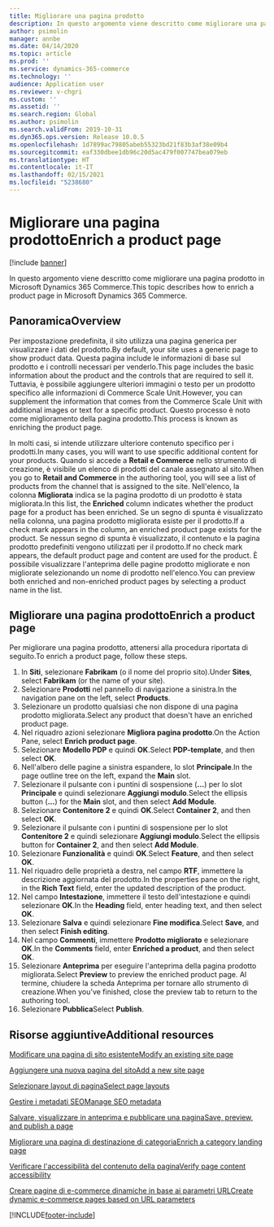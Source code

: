 ```yaml
---
title: Migliorare una pagina prodotto
description: In questo argomento viene descritto come migliorare una pagina prodotto in Microsoft Dynamics 365 Commerce.
author: psimolin
manager: annbe
ms.date: 04/14/2020
ms.topic: article
ms.prod: ''
ms.service: dynamics-365-commerce
ms.technology: ''
audience: Application user
ms.reviewer: v-chgri
ms.custom: ''
ms.assetid: ''
ms.search.region: Global
ms.author: psimolin
ms.search.validFrom: 2019-10-31
ms.dyn365.ops.version: Release 10.0.5
ms.openlocfilehash: 1d7899ac79805abeb55323bd21f83b3af38e09b4
ms.sourcegitcommit: eaf330dbee1db96c20d5ac479f007747bea079eb
ms.translationtype: HT
ms.contentlocale: it-IT
ms.lasthandoff: 02/15/2021
ms.locfileid: "5238680"
---
```

# <a name="enrich-a-product-page"></a><span data-ttu-id="07242-103">Migliorare una pagina prodotto</span><span class="sxs-lookup"><span data-stu-id="07242-103">Enrich a product page</span></span>


[!include [banner](includes/banner.md)]

<span data-ttu-id="07242-104">In questo argomento viene descritto come migliorare una pagina prodotto in Microsoft Dynamics 365 Commerce.</span><span class="sxs-lookup"><span data-stu-id="07242-104">This topic describes how to enrich a product page in Microsoft Dynamics 365 Commerce.</span></span>

## <a name="overview"></a><span data-ttu-id="07242-105">Panoramica</span><span class="sxs-lookup"><span data-stu-id="07242-105">Overview</span></span>

<span data-ttu-id="07242-106">Per impostazione predefinita, il sito utilizza una pagina generica per visualizzare i dati del prodotto.</span><span class="sxs-lookup"><span data-stu-id="07242-106">By default, your site uses a generic page to show product data.</span></span> <span data-ttu-id="07242-107">Questa pagina include le informazioni di base sul prodotto e i controlli necessari per venderlo.</span><span class="sxs-lookup"><span data-stu-id="07242-107">This page includes the basic information about the product and the controls that are required to sell it.</span></span> <span data-ttu-id="07242-108">Tuttavia, è possibile aggiungere ulteriori immagini o testo per un prodotto specifico alle informazioni di Commerce Scale Unit.</span><span class="sxs-lookup"><span data-stu-id="07242-108">However, you can supplement the information that comes from the Commerce Scale Unit with additional images or text for a specific product.</span></span> <span data-ttu-id="07242-109">Questo processo è noto come miglioramento della pagina prodotto.</span><span class="sxs-lookup"><span data-stu-id="07242-109">This process is known as enriching the product page.</span></span>

<span data-ttu-id="07242-110">In molti casi, si intende utilizzare ulteriore contenuto specifico per i prodotti.</span><span class="sxs-lookup"><span data-stu-id="07242-110">In many cases, you will want to use specific additional content for your products.</span></span> <span data-ttu-id="07242-111">Quando si accede a **Retail e Commerce** nello strumento di creazione, è visibile un elenco di prodotti del canale assegnato al sito.</span><span class="sxs-lookup"><span data-stu-id="07242-111">When you go to **Retail and Commerce** in the authoring tool, you will see a list of products from the channel that is assigned to the site.</span></span> <span data-ttu-id="07242-112">Nell'elenco, la colonna **Migliorata** indica se la pagina prodotto di un prodotto è stata migliorata.</span><span class="sxs-lookup"><span data-stu-id="07242-112">In this list, the **Enriched** column indicates whether the product page for a product has been enriched.</span></span> <span data-ttu-id="07242-113">Se un segno di spunta è visualizzato nella colonna, una pagina prodotto migliorata esiste per il prodotto.</span><span class="sxs-lookup"><span data-stu-id="07242-113">If a check mark appears in the column, an enriched product page exists for the product.</span></span> <span data-ttu-id="07242-114">Se nessun segno di spunta è visualizzato, il contenuto e la pagina prodotto predefiniti vengono utilizzati per il prodotto.</span><span class="sxs-lookup"><span data-stu-id="07242-114">If no check mark appears, the default product page and content are used for the product.</span></span> <span data-ttu-id="07242-115">È possibile visualizzare l'anteprima delle pagine prodotto migliorate e non migliorate selezionando un nome di prodotto nell'elenco.</span><span class="sxs-lookup"><span data-stu-id="07242-115">You can preview both enriched and non-enriched product pages by selecting a product name in the list.</span></span>

## <a name="enrich-a-product-page"></a><span data-ttu-id="07242-116">Migliorare una pagina prodotto</span><span class="sxs-lookup"><span data-stu-id="07242-116">Enrich a product page</span></span>

<span data-ttu-id="07242-117">Per migliorare una pagina prodotto, attenersi alla procedura riportata di seguito.</span><span class="sxs-lookup"><span data-stu-id="07242-117">To enrich a product page, follow these steps.</span></span>

1. <span data-ttu-id="07242-118">In **Siti**, selezionare **Fabrikam** (o il nome del proprio sito).</span><span class="sxs-lookup"><span data-stu-id="07242-118">Under **Sites**, select **Fabrikam** (or the name of your site).</span></span>
1. <span data-ttu-id="07242-119">Selezionare **Prodotti** nel pannello di navigazione a sinistra.</span><span class="sxs-lookup"><span data-stu-id="07242-119">In the navigation pane on the left, select **Products**.</span></span>
1. <span data-ttu-id="07242-120">Selezionare un prodotto qualsiasi che non dispone di una pagina prodotto migliorata.</span><span class="sxs-lookup"><span data-stu-id="07242-120">Select any product that doesn't have an enriched product page.</span></span>
1. <span data-ttu-id="07242-121">Nel riquadro azioni selezionare **Migliora pagina prodotto**.</span><span class="sxs-lookup"><span data-stu-id="07242-121">On the Action Pane, select **Enrich product page**.</span></span>
1. <span data-ttu-id="07242-122">Selezionare **Modello PDP** e quindi **OK**.</span><span class="sxs-lookup"><span data-stu-id="07242-122">Select **PDP-template**, and then select **OK**.</span></span>
1. <span data-ttu-id="07242-123">Nell'albero delle pagine a sinistra espandere, lo slot **Principale**.</span><span class="sxs-lookup"><span data-stu-id="07242-123">In the page outline tree on the left, expand the **Main** slot.</span></span>
1. <span data-ttu-id="07242-124">Selezionare il pulsante con i puntini di sospensione (**...**) per lo slot **Principale** e quindi selezionare **Aggiungi modulo**.</span><span class="sxs-lookup"><span data-stu-id="07242-124">Select the ellipsis button (**...**) for the **Main** slot, and then select **Add Module**.</span></span>
1. <span data-ttu-id="07242-125">Selezionare **Contenitore 2** e quindi **OK**.</span><span class="sxs-lookup"><span data-stu-id="07242-125">Select **Container 2**, and then select **OK**.</span></span>
1. <span data-ttu-id="07242-126">Selezionare il pulsante con i puntini di sospensione per lo slot **Contenitore 2** e quindi selezionare **Aggiungi modulo**.</span><span class="sxs-lookup"><span data-stu-id="07242-126">Select the ellipsis button for **Container 2**, and then select **Add Module**.</span></span>
1. <span data-ttu-id="07242-127">Selezionare **Funzionalità** e quindi **OK**.</span><span class="sxs-lookup"><span data-stu-id="07242-127">Select **Feature**, and then select **OK**.</span></span>
1. <span data-ttu-id="07242-128">Nel riquadro delle proprietà a destra, nel campo **RTF**, immettere la descrizione aggiornata del prodotto.</span><span class="sxs-lookup"><span data-stu-id="07242-128">In the properties pane on the right, in the **Rich Text** field, enter the updated description of the product.</span></span>
1. <span data-ttu-id="07242-129">Nel campo **Intestazione**, immettere il testo dell'intestazione e quindi selezionare **OK**.</span><span class="sxs-lookup"><span data-stu-id="07242-129">In the **Heading** field, enter heading text, and then select **OK**.</span></span>
1. <span data-ttu-id="07242-130">Selezionare **Salva** e quindi selezionare **Fine modifica**.</span><span class="sxs-lookup"><span data-stu-id="07242-130">Select **Save**, and then select **Finish editing**.</span></span>
1. <span data-ttu-id="07242-131">Nel campo **Commenti**, immettere **Prodotto migliorato** e selezionare **OK**.</span><span class="sxs-lookup"><span data-stu-id="07242-131">In the **Comments** field, enter **Enriched a product**, and then select **OK**.</span></span>
1. <span data-ttu-id="07242-132">Selezionare **Anteprima** per eseguire l'anteprima della pagina prodotto migliorata.</span><span class="sxs-lookup"><span data-stu-id="07242-132">Select **Preview** to preview the enriched product page.</span></span> <span data-ttu-id="07242-133">Al termine, chiudere la scheda Anteprima per tornare allo strumento di creazione.</span><span class="sxs-lookup"><span data-stu-id="07242-133">When you've finished, close the preview tab to return to the authoring tool.</span></span>
1. <span data-ttu-id="07242-134">Selezionare **Pubblica**</span><span class="sxs-lookup"><span data-stu-id="07242-134">Select **Publish**.</span></span>

## <a name="additional-resources"></a><span data-ttu-id="07242-135">Risorse aggiuntive</span><span class="sxs-lookup"><span data-stu-id="07242-135">Additional resources</span></span>

[<span data-ttu-id="07242-136">Modificare una pagina di sito esistente</span><span class="sxs-lookup"><span data-stu-id="07242-136">Modify an existing site page</span></span>](modify-existing-page.md)

[<span data-ttu-id="07242-137">Aggiungere una nuova pagina del sito</span><span class="sxs-lookup"><span data-stu-id="07242-137">Add a new site page</span></span>](add-new-page.md)

[<span data-ttu-id="07242-138">Selezionare layout di pagina</span><span class="sxs-lookup"><span data-stu-id="07242-138">Select page layouts</span></span>](select-page-layouts.md)

[<span data-ttu-id="07242-139">Gestire i metadati SEO</span><span class="sxs-lookup"><span data-stu-id="07242-139">Manage SEO metadata</span></span>](manage-seo-metadata.md)

[<span data-ttu-id="07242-140">Salvare, visualizzare in anteprima e pubblicare una pagina</span><span class="sxs-lookup"><span data-stu-id="07242-140">Save, preview, and publish a page</span></span>](save-preview-publish-page.md)

[<span data-ttu-id="07242-141">Migliorare una pagina di destinazione di categoria</span><span class="sxs-lookup"><span data-stu-id="07242-141">Enrich a category landing page</span></span>](enrich-category-page.md)

[<span data-ttu-id="07242-142">Verificare l'accessibilità del contenuto della pagina</span><span class="sxs-lookup"><span data-stu-id="07242-142">Verify page content accessibility</span></span>](verify-accessibility.md)

[<span data-ttu-id="07242-143">Creare pagine di e-commerce dinamiche in base ai parametri URL</span><span class="sxs-lookup"><span data-stu-id="07242-143">Create dynamic e-commerce pages based on URL parameters</span></span>](create-dynamic-pages.md)


[!INCLUDE[footer-include](../includes/footer-banner.md)]